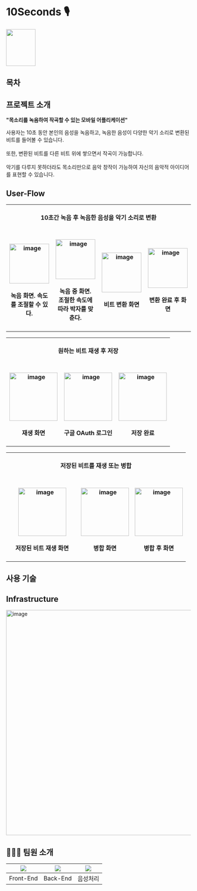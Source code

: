 # 10Seconds 🎙️
<img width="80" height="100" src="https://github.com/JanSound/.github/assets/63959171/fb29aeed-570c-40e9-8b5d-82a0b23741f8" />



## 목차

## 프로젝트 소개
**"목소리를 녹음하여 작곡할 수 있는 모바일 어플리케이션"** 

사용자는 10초 동안 본인의 음성을 녹음하고, 녹음한 음성이 다양한 악기 소리로 변환된 비트를 들어볼 수 있습니다. <br/><br/>
또한, 변환된 비트를 다른 비트 위에 쌓으면서 작곡이 가능합니다. <br/><br/>
악기를 다루지 못하더라도 목소리만으로 음악 창작이 가능하여 자신의 음악적 아이디어를 표현할 수 있습니다.


## User-Flow
<table>
  <tbody>
		<tr>
			<td colspan=4>
				<br>
				<div align="center"><b>10초간 녹음 후 녹음한 음성을 악기 소리로 변환</b></div>
				<br>
			</td>
		</tr>
		<tr>
			<td width="25%">
				<h4 align="center">
          <img width="108" alt="image" src="https://github.com/JanSound/.github/assets/63959171/4ad13a52-1648-4a4e-8d40-e2e7e8d1dec7">
          <br><br>녹음 화면. 속도를 조절할 수 있다.
				</h4>
			</td>
			<td width="25%">
	   			<h4 align="center">
            <img width="108" alt="image" src="https://github.com/JanSound/.github/assets/63959171/9da69e2d-e72f-477f-b0df-d512cd70a8c2">
            <br><br>녹음 중 화면. <br>조절한 속도에 따라 박자를 맞춘다.
          </h4>
      </td>
			<td width="25%">
	   			<h4 align="center">
            <img width="108" alt="image" src="https://github.com/JanSound/.github/assets/63959171/d823db6f-704a-440e-bc6c-341997c0be51">
            <br><br>비트 변환 화면
          </h4>
      </td>
			<td width="25%">
	   			<h4 align="center">
            <img width="108" alt="image" src="https://github.com/JanSound/.github/assets/63959171/d786c21d-008d-4eef-9d75-4ed32d3b2696">
            <br><br>변환 완료 후 화면
          </h4>
      </td>
		</tr>
</tbody>
</table>

<table>
  <tbody>
		<tr>
			<td colspan=3>
				<br>
				<div align="center"><b>원하는 비트 재생 후 저장</b></div>
				<br>
			</td>
		</tr>
		<tr>
			<td width="33%">
				<h4 align="center">
          <img width="131" alt="image" src="https://github.com/JanSound/.github/assets/63959171/71d52e0a-1f16-4be1-af9e-383fe75a115f">
          <br><br>재생 화면
				</h4>
			</td>
			<td width="33%">
	   			<h4 align="center">
            <img width="131" alt="image" src="https://github.com/JanSound/.github/assets/63959171/d417256b-b9c0-42cd-9e1c-34433c11475b">
            <br><br>구글 OAuth 로그인
          </h4>
      </td>
			<td width="33%">
	   			<h4 align="center">
            <img width="131" alt="image" src="https://github.com/JanSound/.github/assets/63959171/5e486034-deaa-4605-bf96-340b132c74bd">
            <br><br>저장 완료
          </h4>
      </td>
		</tr>
</tbody>
</table>

<table>
  <tbody>
		<tr>
			<td colspan=3>
				<br>
				<div align="center"><b>저장된 비트를 재생 또는 병합</b></div>
				<br>
			</td>
		</tr>
		<tr>
			<td width="40%">
				<h4 align="center">
          <img width="131" alt="image" src="https://github.com/JanSound/.github/assets/63959171/8d37d331-0c15-434c-bbe8-e6311297326c">
          <br><br>저장된 비트 재생 화면
				</h4>
			</td>
			<td width="30%">
	   			<h4 align="center">
            <img width="131" alt="image" src="https://github.com/JanSound/.github/assets/63959171/8871c4b8-97f5-4c20-97dc-1282a8479622">
            <br><br>병합 화면
          </h4>
      </td>
			<td width="30%">
	   			<h4 align="center">
            <img width="131" alt="image" src="https://github.com/JanSound/.github/assets/63959171/e5f06a4c-18a1-4bde-9484-ddac8664c311">
            <br><br>병합 후 화면
          </h4>
      </td>
		</tr>
</tbody>
</table>

## 사용 기술

## Infrastructure
<img width="612" alt="image" src="https://github.com/JanSound/.github/assets/63959171/b6131bb8-8da1-489b-b932-b34e6bfc449f">

## 🧑🏻‍💻 팀원 소개
| [<img src="https://contrib.rocks/image?repo=rbgksqkr/rbgksqkr" />](https://avatars.githubusercontent.com/u/63959171?s=400&u=bbeb7987d9fd99dd5ae96681aec38bbdf473f9eb&v=4) | <img src="https://contrib.rocks/image?repo=sanghunmoon/web-tutorial" /> | <img src="https://contrib.rocks/image?repo=2JooYeon/2JooYeon" />
| :----------------------------------------------------------: | :----------------------------------------------------------: | :----------------------------------------------------------: 
|                          Front-End                         |                          Back-End                         |                           음성처리 
